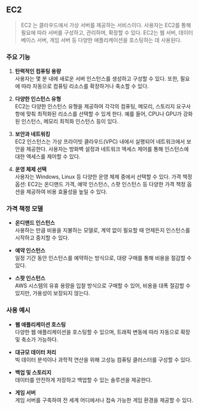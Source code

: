 ## EC2

> EC2 는 클라우드에서 가상 서버를 제공하는 서비스이다. 사용자는 EC2를 통해 필요에 따라 서버를 구성하고, 관리하며, 확장할 수 있다. EC2는 웹 서버, 데이터베이스 서버, 게임 서버 등 다양한 애플리케이션을 호스팅하는 데 사용된다.

### 주요 기능

1. **탄력적인 컴퓨팅 용량**
<br>사용자는 몇 분 내에 새로운 서버 인스턴스를 생성하고 구성할 수 있다. 또한, 필요에 따라 자동으로 컴퓨팅 리소스를 확장하거나 축소할 수 있다.


2. **다양한 인스턴스 유형**
<br>EC2는 다양한 인스턴스 유형을 제공하여 각각의 컴퓨팅, 메모리, 스토리지 요구사항에 맞춰 최적화된 리소스를 선택할 수 있게 한다. 예를 들어, CPU나 GPU가 강화된 인스턴스, 메모리 최적화 인스턴스 등이 있다.


3. **보안과 네트워킹**
<br>EC2 인스턴스는 가상 프라이빗 클라우드(VPC) 내에서 실행되어 네트워크에서 보안을 제공한다. 사용자는 방화벽 설정과 네트워크 액세스 제어를 통해 인스턴스에 대한 액세스를 제어할 수 있다.


4. **운영 체제 선택**
<br>사용자는 Windows, Linux 등 다양한 운영 체제 중에서 선택할 수 있다.
가격 책정 옵션: EC2는 온디맨드 가격, 예약 인스턴스, 스팟 인스턴스 등 다양한 가격 책정 옵션을 제공하여 비용 효율성을 높일 수 있다.

### 가격 책정 모델
- **온디맨드 인스턴스**
  <br>사용하는 만큼 비용을 지불하는 모델로, 계약 없이 필요할 때 언제든지 인스턴스를 시작하고 중지할 수 있다.


- **예약 인스턴스**
  <br>일정 기간 동안 인스턴스를 예약하는 방식으로, 대량 구매를 통해 비용을 절감할 수 있다.


- **스팟 인스턴스**
  <br>AWS 시스템의 유휴 용량을 입찰 방식으로 구매할 수 있어, 비용을 대폭 절감할 수 있지만, 가용성이 보장되지 않는다.


### 사용 예시

- **웹 애플리케이션 호스팅**
<br>다양한 웹 애플리케이션을 호스팅할 수 있으며, 트래픽 변동에 따라 자동으로 확장 및 축소가 가능하다.


- **대규모 데이터 처리**
<br>빅 데이터 분석이나 과학적 연산을 위해 고성능 컴퓨팅 클러스터를 구성할 수 있다.


- **백업 및 스토리지**
<br>데이터를 안전하게 저장하고 백업할 수 있는 솔루션을 제공한다.


- **게임 서버**
<br>게임 서버를 구축하여 전 세계 어디에서나 접속 가능한 게임 환경을 제공할 수 있다.